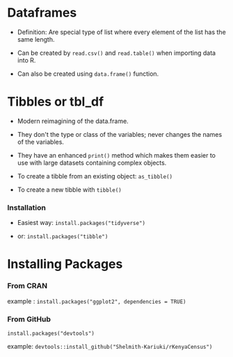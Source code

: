# Dataframes
 
- Definition: Are special type of list where every element of the list has the same length.

- Can be created by ```read.csv()``` and ```read.table()``` when importing data into R.

- Can also be created using ```data.frame()``` function.

# Tibbles or tbl_df

- Modern reimagining of the data.frame.

- They don't the type or class of the variables; never changes the names of the variables.

- They have an enhanced ```print()``` method which makes them easier to use with large datasets containing complex objects.

- To create a tibble from an existing object: ```as_tibble()```

- To create a new tibble with ```tibble()```

### Installation

- Easiest way: ```install.packages("tidyverse")```

- or: ```install.packages("tibble")```

# Installing Packages

### From CRAN

example : ```install.packages("ggplot2", dependencies = TRUE)```

### From GitHub

```install.packages("devtools")```

example: ```devtools::install_github("Shelmith-Kariuki/rKenyaCensus")``` 
